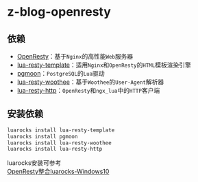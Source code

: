 # z-blog-openresty

## 依赖
- [OpenResty](https://github.com/openresty/openresty)：基于`Nginx`的高性能`Web`服务器
- [lua-resty-template](https://github.com/bungle/lua-resty-template)：适用`Nginx`和`OpenResty`的`HTML`模板渲染引擎
- [pgmoon](https://github.com/leafo/pgmoon)：`PostgreSQL`的`Lua`驱动
- [lua-resty-woothee](https://github.com/woothee/lua-resty-woothee)：基于`Woothee`的`User-Agent`解析器
- [lua-resty-http](https://github.com/woothee/lua-resty-woothee)：`OpenResty`和`ngx_lua`中的`HTTP`客户端

## 安装依赖
```bash
luarocks install lua-resty-template
luarocks install pgmoon
luarocks install lua-resty-woothee
luarocks install lua-resty-http
```

luarocks安装可参考  
[OpenResty整合luarocks-Windows10](https://www.zhangbj.com/p/523.html)